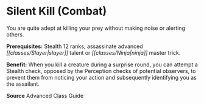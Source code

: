 ﻿---
cssclass: [feats]

---
# Silent Kill (Combat)

You are quite adept at killing your prey without making noise or alerting others.

**Prerequisites:** Stealth 12 ranks; assassinate advanced _[[classes/Slayer|slayer]]_ talent or _[[classes/Ninja|ninja]]_ master trick.

**Benefit:** When you kill a creature during a surprise round, you can attempt a Stealth check, opposed by the Perception checks of potential observers, to prevent them from noticing your action and subsequently identifying you as the assailant.

**Source** Advanced Class Guide